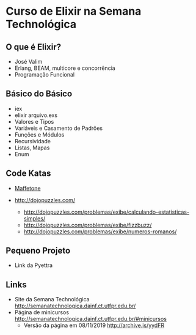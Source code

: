 # Curso de Elixir na Semana Technológica

## O que é Elixir?

- José Valim
- Erlang, BEAM, multicore e concorrência
- Programação Funcional

## Básico do Básico

- iex
- elixir arquivo.exs
- Valores e Tipos
- Variáveis e Casamento de Padrões
- Funções e Módulos
- Recursividade
- Listas, Mapas
- Enum

## Code Katas

- [Maffetone](https://github.com/adolfont/introducao-a-programacao-funcional/blob/master/maffetone.md)

- http://dojopuzzles.com/
  - http://dojopuzzles.com/problemas/exibe/calculando-estatisticas-simples/
  - http://dojopuzzles.com/problemas/exibe/fizzbuzz/
  - http://dojopuzzles.com/problemas/exibe/numeros-romanos/

## Pequeno Projeto

- Link da Pyettra


## Links

- Site da Semana Technológica http://semanatechnologica.dainf.ct.utfpr.edu.br/
- Página de minicursos http://semanatechnologica.dainf.ct.utfpr.edu.br/#minicursos
  - Versão da página em 08/11/2019 http://archive.is/yydFR
